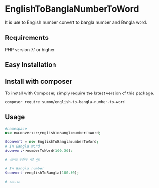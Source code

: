 # EnglishToBanglaNumberToWord

It is use to English number convert to bangla number and Bangla word.

## Requirements

PHP version 7.1 or higher

## Easy Installation

## Install with composer

To install with Composer, simply require the latest version of this package.

```bash
composer require sumon/english-to-bangla-number-to-word
```

## Usage

```php
#namespace
use BNConverter\EnglishToBanglaNumberToWord;

$convert = new EnglishToBanglaNumberToWord;
# In Bangla Word
$convert->numberToWord(100.50);

# একশত দশমিক পাচঁ শূন্য

# In Bangla number
$convert->englishToBangla(100.50);

# ১০০.৫০
```

